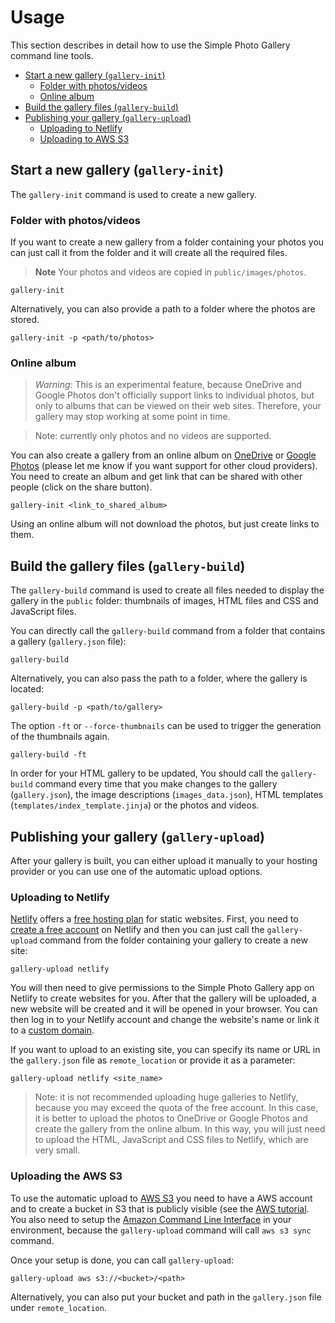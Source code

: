 # Usage

This section describes in detail how to use the Simple Photo Gallery command line tools.

* [Start a new gallery (`gallery-init`)](#start-a-new-gallery-gallery-init)
  * [Folder with photos/videos](#folder-with-photosvideos)
  * [Online album](#online-album)
* [Build the gallery files (`gallery-build`)](#build-the-gallery-files-gallery-build)
* [Publishing your gallery (`gallery-upload`)](#publishing-your-gallery-gallery-upload)
  * [Uploading to Netlify](#uploading-to-netlify)
  * [Uploading to AWS S3](#uploading-the-aws-s3)

## Start a new gallery (`gallery-init`)

The `gallery-init` command is used to create a new gallery.

### Folder with photos/videos

If you want to create a new gallery from a folder containing your photos you can just call it from the folder and it will create all the required files.

> **Note**
> Your photos and videos are copied in `public/images/photos`.

```
gallery-init
```

Alternatively, you can also provide a path to a folder where the photos are stored.

```
gallery-init -p <path/to/photos>
```

### Online album

> *Warning*: This is an experimental feature, because OneDrive and Google Photos don't officially support links to individual photos, but only to albums that can be viewed on their web sites. Therefore, your gallery may stop working at some point in time.

> Note: currently only photos and no videos are supported.

You can also create a gallery from an online album on [OneDrive](https://onedrive.live.com/) or [Google Photos](https://www.google.com/photos/about/) (please let me know if you want support for other cloud providers). You need to create an album and get link that can be shared with other people (click on the share button).

```
gallery-init <link_to_shared_album>
```

Using an online album will not download the photos, but just create links to them.


## Build the gallery files (`gallery-build`)

The `gallery-build` command is used to create all files needed to display the gallery in the `public` folder: thumbnails of images, HTML files and CSS and JavaScript files.

You can directly call the `gallery-build` command from a folder that contains a gallery (`gallery.json` file):

```
gallery-build
```

Alternatively, you can also pass the path to a folder, where the gallery is located:

```
gallery-build -p <path/to/gallery>
```

The option `-ft` or `--force-thumbnails` can be used to trigger the generation of the thumbnails again.

```
gallery-build -ft
```

In order for your HTML gallery to be updated, You should call the `gallery-build` command every time that you make changes to the gallery (`gallery.json`), the image descriptions (`images_data.json`), HTML templates (`templates/index_template.jinja`) or the photos and videos.


## Publishing your gallery (`gallery-upload`)

After your gallery is built, you can either upload it manually to your hosting provider or you can use one of the automatic upload options.

### Uploading to Netlify

[Netlify](https://www.netlify.com/) offers a [free hosting plan](https://www.netlify.com/pricing/) for static websites. First, you need to [create a free account](https://app.netlify.com/signup) on Netlify and then you can just call the `gallery-upload` command from the folder containing your gallery to create a new site:

```
gallery-upload netlify
```

You will then need to give permissions to the Simple Photo Gallery app on Netlify to create websites for you. After that the gallery will be uploaded, a new website will be created and it will be opened in your browser. You can then log in to your Netlify account and change the website's name or link it to a [custom domain](https://docs.netlify.com/domains-https/custom-domains/).

If you want to upload to an existing site, you can specify its name or URL in the `gallery.json` file as `remote_location` or provide it as a parameter:

```
gallery-upload netlify <site_name>
```

> Note: it is not recommended uploading huge galleries to Netlify, because you may exceed the quota of the free account. In this case, it is better to upload the photos to OneDrive or Google Photos and create the gallery from the online album. In this way, you will just need to upload the HTML, JavaScript and CSS files to Netlify, which are very small.


### Uploading the AWS S3

To use the automatic upload to [AWS S3](https://aws.amazon.com/s3/) you need to have a AWS account and to create a bucket in S3 that is publicly visible (see the [AWS tutorial](https://aws.amazon.com/getting-started/projects/host-static-website/). You also need to setup the [Amazon Command Line Interface](https://aws.amazon.com/cli/) in your environment, because the `gallery-upload` command will call `aws s3 sync` command.

Once your setup is done, you can call `gallery-upload`:

```
gallery-upload aws s3://<bucket>/<path>
```

Alternatively, you can also put your bucket and path in the `gallery.json` file under `remote_location`.











